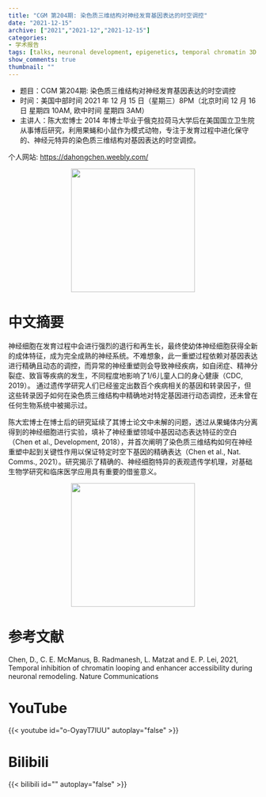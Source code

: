 ```yaml
---
title: "CGM 第204期: 染色质三维结构对神经发育基因表达的时空调控"
date: "2021-12-15"
archive: ["2021","2021-12","2021-12-15"]
categories:
- 学术报告
tags: [talks, neuronal development, epigenetics, temporal chromatin 3D structure]
show_comments: true
thumbnail: ""
---
```


- 题目：CGM 第204期: 染色质三维结构对神经发育基因表达的时空调控
- 时间：美国中部时间 2021 年 12 月 15 日（星期三）8PM（北京时间 12 月 16 日 星期四 10AM, 欧中时间 星期四 3AM）
- 主讲人：陈大宏博士 2014 年博士毕业于俄克拉荷马大学后在美国国立卫生院从事博后研究，利用果蝇和小鼠作为模式动物，专注于发育过程中进化保守的、神经元特异的染色质三维结构对基因表达的时空调控。

个人网站: https://dahongchen.weebly.com/

<div align="center">
<img src="https://i.ibb.co/bRm0DRy/Dahong-Chen.jpg" height=250>
</div>

# 中文摘要
神经细胞在发育过程中会进行强烈的退行和再生长，最终使幼体神经细胞获得全新的成体特征，成为完全成熟的神经系统。不难想象，此一重塑过程依赖对基因表达进行精确且动态的调控，而异常的神经重塑则会导致神经疾病，如自闭症、精神分裂症、致盲等疾病的发生，不同程度地影响了1/6儿童人口的身心健康（CDC, 2019）。 通过遗传学研究人们已经鉴定出数百个疾病相关的基因和转录因子，但这些转录因子如何在染色质三维结构中精确地对特定基因进行动态调控，还未曾在任何生物系统中被揭示过。

陈大宏博士在博士后的研究延续了其博士论文中未解的问题，透过从果蝇体内分离得到的神经细胞进行实验，填补了神经重塑领域中基因动态表达特征的空白（Chen et al., Development, 2018），并首次阐明了染色质三维结构如何在神经重塑中起到关键性作用以保证特定时空下基因的精确表达（Chen et al., Nat. Comms., 2021）。研究揭示了精确的、神经细胞特异的表观遗传学机理，对基础生物学研究和临床医学应用具有重要的借鉴意义。


<div align="center">
<img src="https://i.ibb.co/swxRZcr/Neuronal-remodeling-cshldroso21.jpg" height=250>
</div>

# 参考文献
Chen, D., C. E. McManus, B. Radmanesh, L. Matzat and E. P. Lei, 2021, Temporal inhibition of chromatin looping and enhancer accessibility during neuronal remodeling. Nature Communications

# YouTube

{{< youtube id="o-OyayT7lUU" autoplay="false" >}}

# Bilibili

{{< bilibili id="" autoplay="false" >}}
